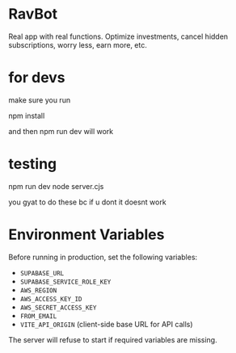 # RavBot

Real app with real functions. Optimize investments, cancel hidden subscriptions, worry less, earn more, etc.

# for devs

make sure you run

npm install

and then npm run dev will work

# testing

npm run dev
node server.cjs

you gyat to do these bc if u dont it doesnt work

# Environment Variables

Before running in production, set the following variables:

- `SUPABASE_URL`
- `SUPABASE_SERVICE_ROLE_KEY`
- `AWS_REGION`
- `AWS_ACCESS_KEY_ID`
- `AWS_SECRET_ACCESS_KEY`
- `FROM_EMAIL`
- `VITE_API_ORIGIN` (client-side base URL for API calls)

The server will refuse to start if required variables are missing.


